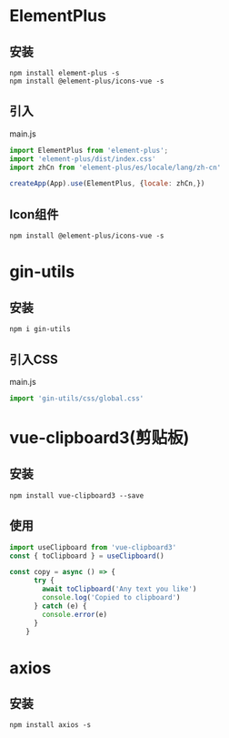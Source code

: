 # ElementPlus

## 安装

```npm
npm install element-plus -s
npm install @element-plus/icons-vue -s
```

## 引入

main.js

```js
import ElementPlus from 'element-plus';
import 'element-plus/dist/index.css'
import zhCn from 'element-plus/es/locale/lang/zh-cn'

createApp(App).use(ElementPlus, {locale: zhCn,})
```

## Icon组件

```npm
npm install @element-plus/icons-vue -s
```

# gin-utils

## 安装

```npm
npm i gin-utils
```

## 引入CSS

main.js

```js
import 'gin-utils/css/global.css'
```

# vue-clipboard3(剪贴板)

## 安装

```npm
npm install vue-clipboard3 --save
```

## 使用

```js
import useClipboard from 'vue-clipboard3'
const { toClipboard } = useClipboard()

const copy = async () => {
      try {
        await toClipboard('Any text you like')
        console.log('Copied to clipboard')
      } catch (e) {
        console.error(e)
      }
    }

```

# axios

## 安装

```npm
npm install axios -s
```

